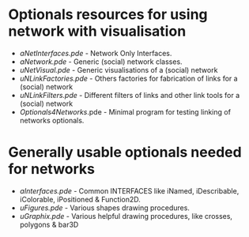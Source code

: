 Optionals resources for using network with visualisation
========================================================

-	_aNetInterfaces.pde_ - Network Only Interfaces.
-	_aNetwork.pde_ - Generic (social) network classes.
-	_uNetVisual.pde_ - Generic visualisations of a (social) network
-	_uNLinkFactories.pde_ - Others factories for fabrication of links for a (social) network
-	_uNLinkFilters.pde_ - Different filters of links and other link tools for a (social) network
-	_Optionals4Networks_.pde - Minimal program for testing linking of networks optionals.

Generally usable optionals needed for networks
===============================================

-	_aInterfaces.pde_ - Common INTERFACES like iNamed, iDescribable, iColorable, iPositioned & Function2D.
-	_uFigures.pde_ - Various shapes drawing procedures.
-	_uGraphix.pde_ - Various helpful drawing procedures, like crosses, polygons & bar3D




